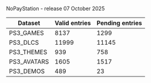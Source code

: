 NoPayStation - release 07 October 2025

|  Dataset  |Valid entries|Pending entries|
|-----------|-------------|---------------|
| PS3_GAMES |     8137    |      1299     |
|  PS3_DLCS |    11999    |     11145     |
| PS3_THEMES|     939     |      758      |
|PS3_AVATARS|     1605    |      1517     |
| PS3_DEMOS |     489     |       23      |